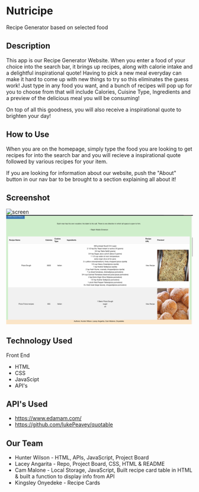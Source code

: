 # Nutricipe
Recipe Generator based on selected food  

## Description

This app is our Recipe Generator Website. When you enter a food of your choice into the search bar, it brings up recipes, along with calorie intake and a delightful inspirational quote! 
Having to pick a new meal everyday can make it hard to come up with new things to try so this eliminates the guess work! Just type in any food you want, and a bunch of recipes will pop up for you to choose from that will include Calories, Cuisine Type, Ingredients and a preview of the delicious meal you will be consuming! 

On top of all this goodness, you will also receive a inspirational quote to brighten your day! 

## How to Use

When you are on the homepage, simply type the food you are looking to get recipes for into the search bar and you will recieve 
a inspirational quote followed by various recipes for your item. 

If you are looking for information about our website, push the "About" button in our nav bar to be brought to a section explaining
all about it! 


## Screenshot
 ![screen](./assets/Images/first.png)
![screen](./assets/Images/Second.png)

## Technology Used 
Front End 

* HTML
* CSS
* JavaScipt
* API's

## API's Used 

* https://www.edamam.com/
* https://github.com/lukePeavey/quotable

## Our Team

* Hunter Wilson - HTML, APIs, JavaScript, Project Board
* Lacey Angarita - Repo, Project Board, CSS, HTML & README
* Cam Malone - Local Storage, JavaScript, Built recipe card table in HTML & built a function to display info from API
* Kingsley Onyedeke - Recipe Cards

